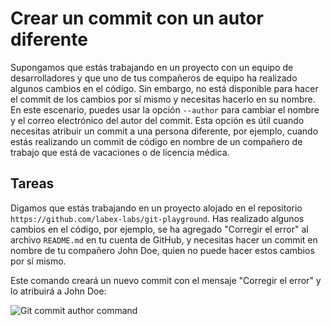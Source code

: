 # Crear un commit con un autor diferente

Supongamos que estás trabajando en un proyecto con un equipo de desarrolladores y que uno de tus compañeros de equipo ha realizado algunos cambios en el código. Sin embargo, no está disponible para hacer el commit de los cambios por sí mismo y necesitas hacerlo en su nombre. En este escenario, puedes usar la opción `--author` para cambiar el nombre y el correo electrónico del autor del commit. Esta opción es útil cuando necesitas atribuir un commit a una persona diferente, por ejemplo, cuando estás realizando un commit de código en nombre de un compañero de trabajo que está de vacaciones o de licencia médica.

## Tareas

Digamos que estás trabajando en un proyecto alojado en el repositorio `https://github.com/labex-labs/git-playground`. Has realizado algunos cambios en el código, por ejemplo, se ha agregado "Corregir el error" al archivo `README.md` en tu cuenta de GitHub, y necesitas hacer un commit en nombre de tu compañero John Doe, quien no puede hacer estos cambios por sí mismo.

Este comando creará un nuevo commit con el mensaje "Corregir el error" y lo atribuirá a John Doe:

![Git commit author command](../assets/challenge-commit-set-author-step1-1.png)
